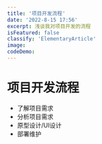 ```yaml
---
title: '项目开发流程'
date: '2022-8-15 17:56'
excerpt: 浅谈我对项目开发的流程
isFeatured: false
classify: 'ElementaryArticle'
image:
codeDemo:
---
```


# 项目开发流程

- 了解项目需求
- 分析项目需求
- 原型设计/UI设计
- 部署维护